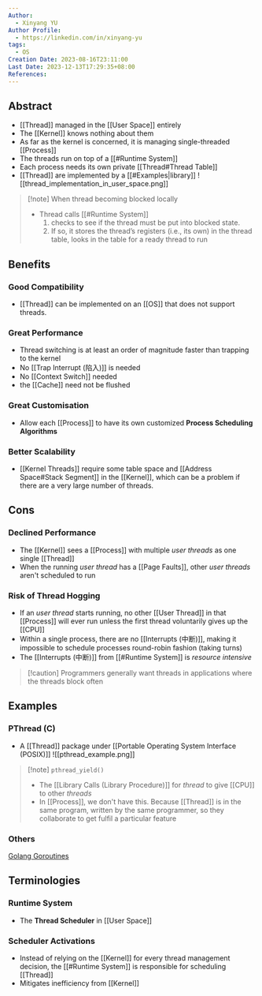 ```yaml
---
Author:
  - Xinyang YU
Author Profile:
  - https://linkedin.com/in/xinyang-yu
tags:
  - OS
Creation Date: 2023-08-16T23:11:00
Last Date: 2023-12-13T17:29:35+08:00
References: 
---
```

## Abstract
- [[Thread]] managed in the [[User Space]] entirely
- The [[Kernel]] knows nothing about them
- As far as the kernel is concerned, it is managing single-threaded [[Process]]
- The threads run on top of a [[#Runtime System]]
- Each process needs its own private [[Thread#Thread Table]]
- [[Thread]] are implemented by a [[#Examples|library]]
![[thread_implementation_in_user_space.png]]


>[!note] When thread becoming blocked locally
>- Thread calls [[#Runtime System]]
>	1. checks to see if the thread must be put into blocked state. 
>	2. If so, it stores the thread’s registers (i.e., its own) in the thread table, looks in the table for a ready thread to run


## Benefits
### Good Compatibility
- [[Thread]] can be implemented on an [[OS]] that does
not support threads.

### Great Performance
- Thread switching is at least an order of magnitude faster than trapping to the kernel 
- No [[Trap Interrupt (陷入)]] is needed
- No [[Context Switch]] needed
- the [[Cache]] need not be flushed

### Great Customisation 
- Allow each [[Process]] to have its own customized **Process Scheduling Algorithms**

### Better Scalability 
- [[Kernel Threads]] require some table space and [[Address Space#Stack Segment]] in the [[Kernel]], which can be a problem if there are a very large number of threads.

## Cons
### Declined Performance
- The [[Kernel]] sees a [[Process]] with multiple *user threads* as one single [[Thread]]
- When the running *user thread* has a [[Page Faults]], other *user threads* aren't scheduled to run 

### Risk of Thread Hogging
- If an *user thread* starts running, no other [[User Thread]] in that [[Process]] will ever run unless the first thread voluntarily gives up the [[CPU]]
- Within a single process, there are no [[Interrupts (中断)]], making it impossible to schedule processes round-robin fashion (taking turns) 
- The [[Interrupts (中断)]] from [[#Runtime System]] is *resource intensive*

>[!caution] Programmers generally want threads in applications where the threads block often

## Examples
### PThread (C)
- A [[Thread]] package under [[Portable Operating System Interface (POSIX)]]
![[pthread_example.png]]

>[!note] ``pthread_yield()``
>- The [[Library Calls (Library Procedure)]] for *thread* to give [[CPU]] to other *threads*
>- In [[Process]], we don't have this. Because [[Thread]] is in the same program, written by the same programmer, so they collaborate to get fulfil a particular feature

### Others
[Golang Goroutines](https://granulate.io/blog/deep-dive-into-golang-performance/)

## Terminologies
### Runtime System
- The **Thread Scheduler** in [[User Space]]
### Scheduler Activations
- Instead of relying on the [[Kernel]] for every thread management decision, the [[#Runtime System]]  is responsible for scheduling [[Thread]]
- Mitigates inefficiency from [[Kernel]]
